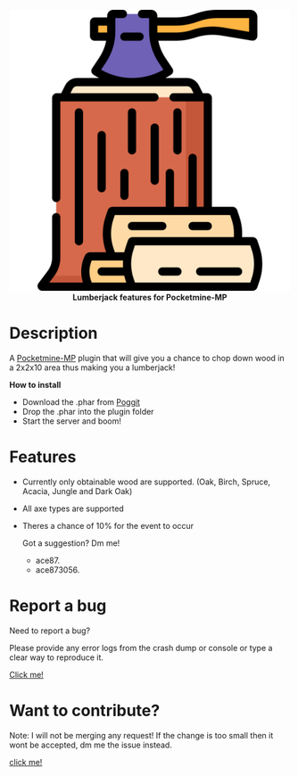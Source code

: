 <p align="center">
    <a href="https://github.com/Terpz710/LumberJack"><img src="https://github.com/Terpz710/LumberJack/blob/main/icon.png"></img></a><br>
    <b>Lumberjack features for Pocketmine-MP</b>

# Description

A [Pocketmine-MP](https://pmmp.io) plugin that will give you a chance to chop down wood in a 2x2x10 area thus making you a lumberjack!

**How to install**

* Download the .phar from [Poggit](https://poggit.pmmp.io/ci/Terpz710/LumberJack/~)
* Drop the .phar into the plugin folder
* Start the server and boom!

# Features 

* Currently only obtainable wood are supported. (Oak, Birch, Spruce, Acacia, Jungle and Dark Oak)
* All axe types are supported
* Theres a chance of 10% for the event to occur

  Got a suggestion? Dm me!
    * ace87.
    * ace873056.

# Report a bug

Need to report a bug?

Please provide any error logs from the crash dump or console or type a clear way to reproduce it.

[Click me!](https://github.com/Terpz710/LumberJack/issues/new)

# Want to contribute?

Note: I will not be merging any request! If the change is too small then it wont be accepted, dm me the issue instead.

[click me!](https://github.com/Terpz710/LumberJack/pulls)
